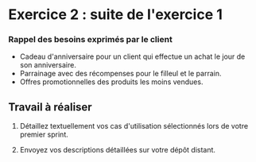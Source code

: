 # Exercice 2 : suite de l'exercice 1

### Rappel des besoins exprimés par le client

- Cadeau d'anniversaire pour un client qui effectue un achat le jour de son anniversaire.
- Parrainage avec des récompenses pour le filleul et le parrain.
- Offres promotionnelles des produits les moins vendues.

## Travail à réaliser

1. Détaillez textuellement vos cas d'utilisation sélectionnés lors de votre premier sprint.

2. Envoyez vos descriptions détaillées sur votre dépôt distant.